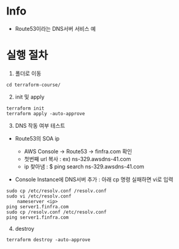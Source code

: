 # Info
* Route53이라는 DNS서버 서비스 예

# 실행 절차
1. 폴더로 이동
```
cd terraform-course/
```

2. init 및 apply
```
terraform init
terraform apply -auto-approve
```


3. DNS 작동 여부 테스트
* Route53의 SOA ip
  - AWS Console → Route53 → finfra.com 확인
  - 첫번째 url 복사 : ex) ns-329.awsdns-41.com
  - ip 찾아냄 : $ ping search ns-329.awsdns-41.com

* Console Instance에 DNS서버 추가 : 아래 cp 명령 실패하면 vi로 입력
```
sudo cp /etc/resolv.conf /resolv.conf
sudo vi /etc/resolv.conf
    nameserver <ip>
ping server1.finfra.com
sudo cp /resolv.conf /etc/resolv.conf
ping server1.finfra.com
```

4. destroy
```
terraform destroy -auto-approve
```
